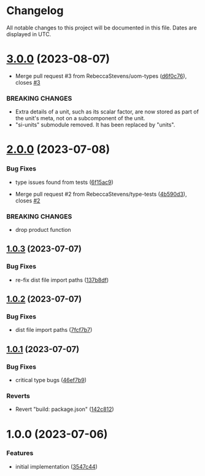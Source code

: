 # Changelog
All notable changes to this project will be documented in this file. Dates are displayed in UTC.

# [3.0.0](https://github.com/RebeccaStevens/uom-types/compare/v2.0.0...v3.0.0) (2023-08-07)


* Merge pull request #3 from RebeccaStevens/uom-types ([d6f0c76](https://github.com/RebeccaStevens/uom-types/commit/d6f0c7641ec072388c336b4547862e73f8fefc42)), closes [#3](https://github.com/RebeccaStevens/uom-types/issues/3)


### BREAKING CHANGES

* Extra details of a unit, such as its scalar factor, are now stored as part of the unit's meta, not on a subcomponent of the unit.
* "si-units" submodule removed. It has been replaced by "units".

# [2.0.0](https://github.com/RebeccaStevens/uom-types/compare/v1.0.3...v2.0.0) (2023-07-08)


### Bug Fixes

* type issues found from tests ([6f15ac9](https://github.com/RebeccaStevens/uom-types/commit/6f15ac92642ef6e22a7de11667add3bf398beee1))


* Merge pull request #2 from RebeccaStevens/type-tests ([4b590d3](https://github.com/RebeccaStevens/uom-types/commit/4b590d30a7e2a3e509c5200740db54dd05720b57)), closes [#2](https://github.com/RebeccaStevens/uom-types/issues/2)


### BREAKING CHANGES

* drop product function

## [1.0.3](https://github.com/RebeccaStevens/uom-types/compare/v1.0.2...v1.0.3) (2023-07-07)


### Bug Fixes

* re-fix dist file import paths ([137b8df](https://github.com/RebeccaStevens/uom-types/commit/137b8dff09690891e041be0ff8933e94e10a9451))

## [1.0.2](https://github.com/RebeccaStevens/uom-types/compare/v1.0.1...v1.0.2) (2023-07-07)


### Bug Fixes

* dist file import paths ([7fcf7b7](https://github.com/RebeccaStevens/uom-types/commit/7fcf7b74cbe18dd8ff9c87348294cc1caecd8933))

## [1.0.1](https://github.com/RebeccaStevens/uom-types/compare/v1.0.0...v1.0.1) (2023-07-07)


### Bug Fixes

* critical type bugs ([46ef7b9](https://github.com/RebeccaStevens/uom-types/commit/46ef7b928dbf217bf660af48a560ea7d0759c882))


### Reverts

* Revert "build: package.json" ([142c812](https://github.com/RebeccaStevens/uom-types/commit/142c81245086ff76aa22b477292df70159cd0674))

# 1.0.0 (2023-07-06)


### Features

* initial implementation ([3547c44](https://github.com/RebeccaStevens/uom-types/commit/3547c4483ac747c2884b2284df4b81161ff18ac9))
